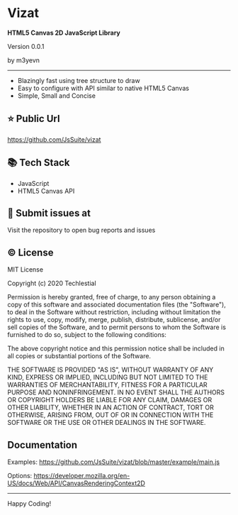 # Vizat

**HTML5 Canvas 2D JavaScript Library**

<p>Version 0.0.1</p>
<p>by m3yevn</p>

<hr/>

- Blazingly fast using tree structure to draw
- Easy to configure with API similar to native HTML5 Canvas 
- Simple, Small and Concise

## ⭐ Public Url

https://github.com/JsSuite/vizat

## 📚 Tech Stack

- JavaScript
- HTML5 Canvas API

## 👾 Submit issues at

Visit the repository to open bug reports and issues

## ©️ License

MIT License

Copyright (c) 2020 Techlestial

Permission is hereby granted, free of charge, to any person obtaining a copy
of this software and associated documentation files (the &quot;Software&quot;), to deal
in the Software without restriction, including without limitation the rights
to use, copy, modify, merge, publish, distribute, sublicense, and/or sell
copies of the Software, and to permit persons to whom the Software is
furnished to do so, subject to the following conditions:

The above copyright notice and this permission notice shall be included in all
copies or substantial portions of the Software.

THE SOFTWARE IS PROVIDED &quot;AS IS&quot;, WITHOUT WARRANTY OF ANY KIND, EXPRESS OR
IMPLIED, INCLUDING BUT NOT LIMITED TO THE WARRANTIES OF MERCHANTABILITY,
FITNESS FOR A PARTICULAR PURPOSE AND NONINFRINGEMENT. IN NO EVENT SHALL THE
AUTHORS OR COPYRIGHT HOLDERS BE LIABLE FOR ANY CLAIM, DAMAGES OR OTHER
LIABILITY, WHETHER IN AN ACTION OF CONTRACT, TORT OR OTHERWISE, ARISING FROM,
OUT OF OR IN CONNECTION WITH THE SOFTWARE OR THE USE OR OTHER DEALINGS IN THE
SOFTWARE.

## Documentation

Examples: https://github.com/JsSuite/vizat/blob/master/example/main.js

Options: https://developer.mozilla.org/en-US/docs/Web/API/CanvasRenderingContext2D

<hr/>
Happy Coding!
